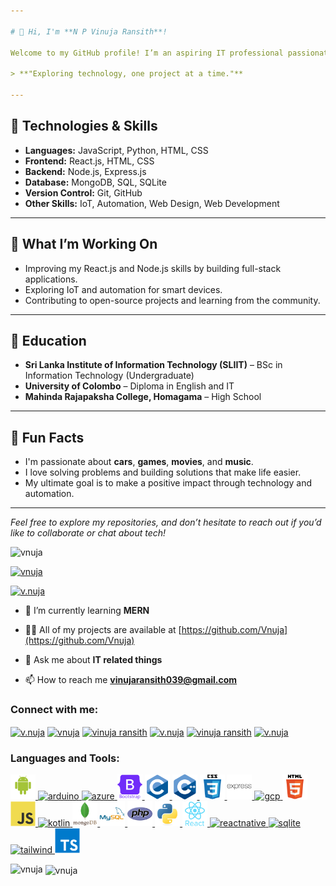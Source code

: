 ```yaml
---

# 👋 Hi, I'm **N P Vinuja Ransith**!

Welcome to my GitHub profile! I’m an aspiring IT professional passionate about technology, automation, and web development. Currently pursuing a degree in Information Technology at the Sri Lanka Institute of Information Technology (SLIIT) and a diploma in English and IT from the University of Colombo.

> **"Exploring technology, one project at a time."**

---
```


## 🔧 Technologies & Skills  

- **Languages:** JavaScript, Python, HTML, CSS  
- **Frontend:** React.js, HTML, CSS  
- **Backend:** Node.js, Express.js  
- **Database:** MongoDB, SQL, SQLite  
- **Version Control:** Git, GitHub  
- **Other Skills:** IoT, Automation, Web Design, Web Development

---
## 🎯 What I’m Working On

- Improving my React.js and Node.js skills by building full-stack applications.
- Exploring IoT and automation for smart devices.
- Contributing to open-source projects and learning from the community.

---

## 📖 Education

- **Sri Lanka Institute of Information Technology (SLIIT)** – BSc in Information Technology (Undergraduate)  
- **University of Colombo** – Diploma in English and IT  
- **Mahinda Rajapaksha College, Homagama** – High School  

---

## 📝 Fun Facts

- I'm passionate about **cars**, **games**, **movies**, and **music**.  
- I love solving problems and building solutions that make life easier.  
- My ultimate goal is to make a positive impact through technology and automation.

---

*Feel free to explore my repositories, and don’t hesitate to reach out if you’d like to collaborate or chat about tech!*

<p align="left"> <img src="https://komarev.com/ghpvc/?username=vnuja&label=Profile%20views&color=0e75b6&style=flat" alt="vnuja" /> </p>

<p align="left"> <a href="https://github.com/ryo-ma/github-profile-trophy"><img src="https://github-profile-trophy.vercel.app/?username=vnuja" alt="vnuja" /></a> </p>

<p align="left"> <a href="https://twitter.com/v.nuja" target="blank"><img src="https://img.shields.io/twitter/follow/v.nuja?logo=twitter&style=for-the-badge" alt="v.nuja" /></a> </p>

- 🌱 I’m currently learning **MERN**

- 👨‍💻 All of my projects are available at [https://github.com/Vnuja](https://github.com/Vnuja)

- 💬 Ask me about **IT related things**

- 📫 How to reach me **vinujaransith039@gmail.com**

<h3 align="left">Connect with me:</h3>
<p align="left">
<a href="https://twitter.com/v.nuja" target="blank"><img align="center" src="https://raw.githubusercontent.com/rahuldkjain/github-profile-readme-generator/master/src/images/icons/Social/twitter.svg" alt="v.nuja" height="30" width="40" /></a>
<a href="https://linkedin.com/in/vnuja" target="blank"><img align="center" src="https://raw.githubusercontent.com/rahuldkjain/github-profile-readme-generator/master/src/images/icons/Social/linked-in-alt.svg" alt="vnuja" height="30" width="40" /></a>
<a href="https://fb.com/vinuja ransith" target="blank"><img align="center" src="https://raw.githubusercontent.com/rahuldkjain/github-profile-readme-generator/master/src/images/icons/Social/facebook.svg" alt="vinuja ransith" height="30" width="40" /></a>
<a href="https://instagram.com/v.nuja" target="blank"><img align="center" src="https://raw.githubusercontent.com/rahuldkjain/github-profile-readme-generator/master/src/images/icons/Social/instagram.svg" alt="v.nuja" height="30" width="40" /></a>
<a href="https://www.youtube.com/c/vinuja ransith" target="blank"><img align="center" src="https://raw.githubusercontent.com/rahuldkjain/github-profile-readme-generator/master/src/images/icons/Social/youtube.svg" alt="vinuja ransith" height="30" width="40" /></a>
<a href="https://discord.gg/v.nuja" target="blank"><img align="center" src="https://raw.githubusercontent.com/rahuldkjain/github-profile-readme-generator/master/src/images/icons/Social/discord.svg" alt="v.nuja" height="30" width="40" /></a>
</p>

<h3 align="left">Languages and Tools:</h3>
<p align="left"> <a href="https://developer.android.com" target="_blank" rel="noreferrer"> <img src="https://raw.githubusercontent.com/devicons/devicon/master/icons/android/android-original-wordmark.svg" alt="android" width="40" height="40"/> </a> <a href="https://www.arduino.cc/" target="_blank" rel="noreferrer"> <img src="https://cdn.worldvectorlogo.com/logos/arduino-1.svg" alt="arduino" width="40" height="40"/> </a> <a href="https://azure.microsoft.com/en-in/" target="_blank" rel="noreferrer"> <img src="https://www.vectorlogo.zone/logos/microsoft_azure/microsoft_azure-icon.svg" alt="azure" width="40" height="40"/> </a> <a href="https://getbootstrap.com" target="_blank" rel="noreferrer"> <img src="https://raw.githubusercontent.com/devicons/devicon/master/icons/bootstrap/bootstrap-plain-wordmark.svg" alt="bootstrap" width="40" height="40"/> </a> <a href="https://www.cprogramming.com/" target="_blank" rel="noreferrer"> <img src="https://raw.githubusercontent.com/devicons/devicon/master/icons/c/c-original.svg" alt="c" width="40" height="40"/> </a> <a href="https://www.w3schools.com/cpp/" target="_blank" rel="noreferrer"> <img src="https://raw.githubusercontent.com/devicons/devicon/master/icons/cplusplus/cplusplus-original.svg" alt="cplusplus" width="40" height="40"/> </a> <a href="https://www.w3schools.com/css/" target="_blank" rel="noreferrer"> <img src="https://raw.githubusercontent.com/devicons/devicon/master/icons/css3/css3-original-wordmark.svg" alt="css3" width="40" height="40"/> </a> <a href="https://expressjs.com" target="_blank" rel="noreferrer"> <img src="https://raw.githubusercontent.com/devicons/devicon/master/icons/express/express-original-wordmark.svg" alt="express" width="40" height="40"/> </a> <a href="https://cloud.google.com" target="_blank" rel="noreferrer"> <img src="https://www.vectorlogo.zone/logos/google_cloud/google_cloud-icon.svg" alt="gcp" width="40" height="40"/> </a> <a href="https://www.w3.org/html/" target="_blank" rel="noreferrer"> <img src="https://raw.githubusercontent.com/devicons/devicon/master/icons/html5/html5-original-wordmark.svg" alt="html5" width="40" height="40"/> </a> <a href="https://developer.mozilla.org/en-US/docs/Web/JavaScript" target="_blank" rel="noreferrer"> <img src="https://raw.githubusercontent.com/devicons/devicon/master/icons/javascript/javascript-original.svg" alt="javascript" width="40" height="40"/> </a> <a href="https://kotlinlang.org" target="_blank" rel="noreferrer"> <img src="https://www.vectorlogo.zone/logos/kotlinlang/kotlinlang-icon.svg" alt="kotlin" width="40" height="40"/> </a> <a href="https://www.mongodb.com/" target="_blank" rel="noreferrer"> <img src="https://raw.githubusercontent.com/devicons/devicon/master/icons/mongodb/mongodb-original-wordmark.svg" alt="mongodb" width="40" height="40"/> </a> <a href="https://www.mysql.com/" target="_blank" rel="noreferrer"> <img src="https://raw.githubusercontent.com/devicons/devicon/master/icons/mysql/mysql-original-wordmark.svg" alt="mysql" width="40" height="40"/> </a> <a href="https://www.php.net" target="_blank" rel="noreferrer"> <img src="https://raw.githubusercontent.com/devicons/devicon/master/icons/php/php-original.svg" alt="php" width="40" height="40"/> </a> <a href="https://www.python.org" target="_blank" rel="noreferrer"> <img src="https://raw.githubusercontent.com/devicons/devicon/master/icons/python/python-original.svg" alt="python" width="40" height="40"/> </a> <a href="https://reactjs.org/" target="_blank" rel="noreferrer"> <img src="https://raw.githubusercontent.com/devicons/devicon/master/icons/react/react-original-wordmark.svg" alt="react" width="40" height="40"/> </a> <a href="https://reactnative.dev/" target="_blank" rel="noreferrer"> <img src="https://reactnative.dev/img/header_logo.svg" alt="reactnative" width="40" height="40"/> </a> <a href="https://www.sqlite.org/" target="_blank" rel="noreferrer"> <img src="https://www.vectorlogo.zone/logos/sqlite/sqlite-icon.svg" alt="sqlite" width="40" height="40"/> </a> <a href="https://tailwindcss.com/" target="_blank" rel="noreferrer"> <img src="https://www.vectorlogo.zone/logos/tailwindcss/tailwindcss-icon.svg" alt="tailwind" width="40" height="40"/> </a> <a href="https://www.typescriptlang.org/" target="_blank" rel="noreferrer"> <img src="https://raw.githubusercontent.com/devicons/devicon/master/icons/typescript/typescript-original.svg" alt="typescript" width="40" height="40"/> </a> </p>

<p><img align="left" src="https://github-readme-stats.vercel.app/api/top-langs?username=vnuja&show_icons=true&locale=en&layout=compact" alt="vnuja" /></p>

<p>&nbsp;<img align="center" src="https://github-readme-stats.vercel.app/api?username=vnuja&show_icons=true&locale=en" alt="vnuja" /></p>
